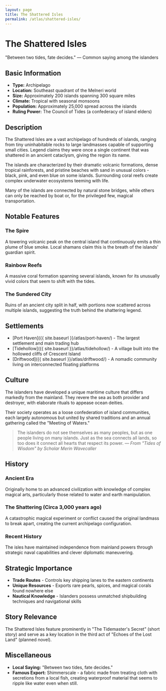 ```yaml
---
layout: page
title: The Shattered Isles
permalink: /atlas/shattered-isles/
---
```


# The Shattered Isles

<div class="parchment-note">
"Between two tides, fate decides." — Common saying among the islanders
</div>

## Basic Information

- **Type:** Archipelago
- **Location:** Southeast quadrant of the Melneri world
- **Size:** Approximately 200 islands spanning 300 square miles
- **Climate:** Tropical with seasonal monsoons
- **Population:** Approximately 25,000 spread across the islands
- **Ruling Power:** The Council of Tides (a confederacy of island elders)

## Description

<span class="decorative-letter">T</span>he Shattered Isles are a vast archipelago of hundreds of islands, ranging from tiny uninhabitable rocks to large landmasses capable of supporting small cities. Legend claims they were once a single continent that was shattered in an ancient cataclysm, giving the region its name.

The islands are characterized by their dramatic volcanic formations, dense tropical rainforests, and pristine beaches with sand in unusual colors - black, pink, and even blue on some islands. Surrounding coral reefs create complex underwater ecosystems teeming with life.

Many of the islands are connected by natural stone bridges, while others can only be reached by boat or, for the privileged few, magical transportation.

## Notable Features

<div class="ornamental-frame">
  <h3>The Spire</h3>
  <p>A towering volcanic peak on the central island that continuously emits a thin plume of blue smoke. Local shamans claim this is the breath of the islands' guardian spirit.</p>

  <h3>Rainbow Reefs</h3>
  <p>A massive coral formation spanning several islands, known for its unusually vivid colors that seem to shift with the tides.</p>

  <h3>The Sundered City</h3>
  <p>Ruins of an ancient city split in half, with portions now scattered across multiple islands, suggesting the truth behind the shattering legend.</p>
</div>

## Settlements

- <span data-tooltip="The largest port in the archipelago and home to traders from across Melneri">[Port Haven]({{ site.baseurl }}/atlas/port-haven/)</span> - The largest settlement and main trading hub
- <span data-tooltip="A mysterious village where homes are carved directly into seaside cliffs">[Tidehollow]({{ site.baseurl }}/atlas/tidehollow/)</span> - A village built into the hollowed cliffs of Crescent Island
- <span data-tooltip="A community that lives on connected floating platforms that move with ocean currents">[Driftwood]({{ site.baseurl }}/atlas/driftwood/)</span> - A nomadic community living on interconnected floating platforms

## Culture

The islanders have developed a unique maritime culture that differs markedly from the mainland. They revere the sea as both provider and destroyer, with elaborate rituals to appease ocean deities.

Their society operates as a loose confederation of island communities, each largely autonomous but united by shared traditions and an annual gathering called the "Meeting of Waters."

<blockquote>
The islanders do not see themselves as many peoples, but as one people living on many islands. Just as the sea connects all lands, so too does it connect all hearts that respect its power.
<cite>— From "Tides of Wisdom" by Scholar Merin Wavecaller</cite>
</blockquote>

## History

<div class="scroll-box">
  <h3>Ancient Era</h3>
  <p>Originally home to an advanced civilization with knowledge of complex magical arts, particularly those related to water and earth manipulation.</p>

  <h3>The Shattering (Circa 3,000 years ago)</h3>
  <p>A catastrophic magical experiment or conflict caused the original landmass to break apart, creating the current archipelago configuration.</p>

  <h3>Recent History</h3>
  <p>The isles have maintained independence from mainland powers through strategic naval capabilities and clever diplomatic maneuvering.</p>
</div>

## Strategic Importance

- **Trade Routes** - Controls key shipping lanes to the eastern continents
- **Unique Resources** - Exports rare pearls, spices, and magical corals found nowhere else
- **Nautical Knowledge** - Islanders possess unmatched shipbuilding techniques and navigational skills

## Story Relevance

The Shattered Isles feature prominently in "The Tidemaster's Secret" (short story) and serve as a key location in the third act of "Echoes of the Lost Land" (planned novel).

## Miscellaneous

- **Local Saying:** "Between two tides, fate decides."
- **Famous Export:** Shimmerscale - a fabric made from treating cloth with secretions from a local fish, creating waterproof material that seems to ripple like water even when still.